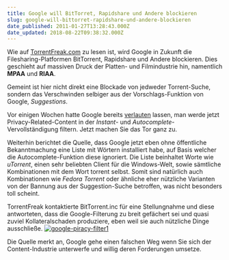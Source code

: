 ```yaml
---
title: Google will BitTorret, Rapidshare und Andere blockieren
slug: google-will-bittorret-rapidshare-und-andere-blockieren
date_published: 2011-01-27T13:28:43.000Z
date_updated: 2018-08-22T09:38:32.000Z
---
```


Wie auf [TorrentFreak.com](http://torrentfreak.com/google-starts-censoring-bittorrent-rapidshare-and-more-110126/) zu lesen ist, wird Google in Zukunft die Filesharing-Platformen BitTorrent, Rapidshare und Andere blockieren. Dies geschieht auf massiven Druck der Platten- und Filmindustrie hin, namentlich **MPAA** und **RIAA**.

Gemeint ist hier nicht direkt eine Blockade von jedweder Torrent-Suche, sondern das Verschwinden selbiger aus der Vorschlags-Funktion von Google, *Suggestions*.

Vor einigen Wochen hatte Google bereits [verlauten](http://torrentfreak.com/record-labels-blame-google-for-piracy-hint-at-censorship-101216/) lassen, man werde jetzt Privacy-Related-Content in der *Instant*- und *Autocomplete*-Vervollständigung filtern. Jetzt machen Sie das Tor ganz zu.

Weiterhin berichtet die Quelle, dass Google jetzt eben ohne öffentliche Bekanntmachung eine Liste mit Wörtern installiert habe, auf Basis welcher die Autocomplete-Funktion diese ignoriert. Die Liste beinhaltet Worte wie *uTorrent*, einen sehr beliebten Client für die Windows-Welt, sowie sämtliche Kombinationen mit dem Wort torrent selbst. Somit sind natürlich auch Kombinationen wie *Fedora Torrent* oder ähnliche eher nützliche Varianten von der Bannung aus der Suggestion-Suche betroffen, was nicht besonders toll scheint.

TorrentFreak kontaktierte BitTorrent.inc für eine Stellungnahme und diese antworteten, dass die Google-Filterung zu breit gefächert sei und quasi zuviel Kollateralschaden produziere, eben weil sie auch nützliche Dinge ausschließe.
[![google-piracy-filter1](//picdump.thafaker.de/2011/01/google-piracy-filter1.jpg)](http://picdump.thafaker.de/2011/01/google-piracy-filter1.jpg)

Die Quelle merkt an, Google gehe einen falschen Weg wenn Sie sich der Content-Industrie unterwerfe und willig deren Forderungen umsetze.
